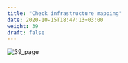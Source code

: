 ```yaml
---
title: "Check infrastructure mapping​"
date: 2020-10-15T18:47:13+03:00
weight: 39
draft: false
---
```


 ![39_page](/images/module1/39_page.png)
